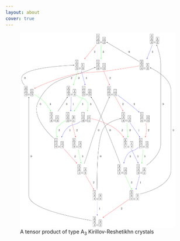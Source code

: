```yaml
---
layout: about
cover: true
---
```

<figure>
    <img src="images/crystal.png" alt="">
    <figcaption>A tensor product of type A<sub>3</sub> Kirillov-Reshetikhn crystals</figcaption>
</figure>
